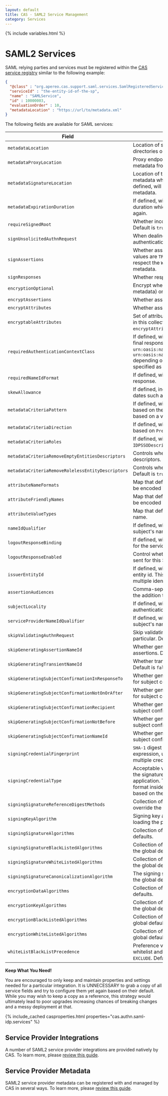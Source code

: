 ```yaml
---
layout: default
title: CAS - SAML2 Service Management
category: Services
---
```


{% include variables.html %}

# SAML2 Services

SAML relying parties and services must be registered within 
the [CAS service registry](../services/Service-Management.html) similar to the following example:

```json
{
  "@class" : "org.apereo.cas.support.saml.services.SamlRegisteredService",
  "serviceId" : "the-entity-id-of-the-sp",
  "name" : "SAMLService",
  "id" : 10000003,
  "evaluationOrder" : 10,
  "metadataLocation" : "https://url/to/metadata.xml"
}
```

The following fields are available for SAML services:

| Field                                             | Description                                                                                                                                                                                                                                                                                                                                                                              |
|---------------------------------------------------|------------------------------------------------------------------------------------------------------------------------------------------------------------------------------------------------------------------------------------------------------------------------------------------------------------------------------------------------------------------------------------------|
| `metadataLocation`                                | Location of service metadata defined from system files, classpath, directories or URL resources.                                                                                                                                                                                                                                                                                         |
| `metadataProxyLocation`                           | Proxy endpoint (`https://proxy-address:8901`) to fetch service metadata from URL resources.                                                                                                                                                                                                                                                                                              |
| `metadataSignatureLocation`                       | Location of the metadata signing certificate/public key to validate the metadata which must be defined from system files or classpath. If defined, will enforce the `SignatureValidationFilter` validation filter on metadata.                                                                                                                                                           |
| `metadataExpirationDuration`                      | If defined, will expire metadata in the cache after the indicated duration which will force CAS to retrieve and resolve the metadata again.                                                                                                                                                                                                                                              |
| `requireSignedRoot`                               | Whether incoming metadata's root element is required to be signed. Default is `true`.                                                                                                                                                                                                                                                                                                    |
| `signUnsolicitedAuthnRequest`                     | When dealing with Unsolicited SSO, determine whether the authentication request should be forcefully signed.                                                                                                                                                                                                                                                                             |
| `signAssertions`                                  | Whether assertions should be signed. Default is `FALSE`. Accepted values are `TRUE`, `FALSE`, `UNDEFINED`. When set to `UNDEFINED`, CAS will respect the `WantAssertionsSigned` flag in the SAML service provider metadata.                                                                                                                                                              |
| `signResponses`                                   | Whether responses should be signed. Default is `true`.                                                                                                                                                                                                                                                                                                                                   |
| `encryptionOptional`                              | Encrypt whenever possible (i.e a compatible key is found in the peer's metadata) or skip encryption otherwise. Default is `false`.                                                                                                                                                                                                                                                       |
| `encryptAssertions`                               | Whether assertions should be encrypted. Default is `false`.                                                                                                                                                                                                                                                                                                                              |
| `encryptAttributes`                               | Whether assertion attributes should be encrypted. Default is `false`.                                                                                                                                                                                                                                                                                                                    |
| `encryptableAttributes`                           | Set of attributes nominated for encryption, disqualifying others absent in this collection. Default (i.e. `*`) is to encrypt all once `encryptAttributes` is true.                                                                                                                                                                                                                       |
| `requiredAuthenticationContextClass`              | If defined, will specify the SAML authentication context class in the final response. If undefined, the authentication class will either be `urn:oasis:names:tc:SAML:2.0:ac:classes:unspecified` or `urn:oasis:names:tc:SAML:2.0:ac:classes:PasswordProtectedTransport` depending on the SAML authentication request. The value may be specified as a path to an external Groovy script. |
| `requiredNameIdFormat`                            | If defined, will force the indicated Name ID format in the final SAML response.                                                                                                                                                                                                                                                                                                          |
| `skewAllowance`                                   | If defined, indicates number of seconds used to skew authentication dates such as valid-from and valid-until elements, etc.                                                                                                                                                                                                                                                              |
| `metadataCriteriaPattern`                         | If defined, will force an entity id filter on the metadata aggregate based on the `PredicateFilter` to include/exclude specific entity ids based on a valid regex pattern.                                                                                                                                                                                                               |
| `metadataCriteriaDirection`                       | If defined, will force an entity id filter on the metadata aggregate based on `PredicateFilter`. Allowed values are `INCLUDE`,`EXCLUDE`.                                                                                                                                                                                                                                                 |
| `metadataCriteriaRoles`                           | If defined, will allow the defined metadata roles (i.e. `SPSSODescriptor`, `IDPSSODescriptor`). Default is `SPSSODescriptor`.                                                                                                                                                                                                                                                            |
| `metadataCriteriaRemoveEmptyEntitiesDescriptors`  | Controls whether to keep entities descriptors that contain no entity descriptors. Default is `true`.                                                                                                                                                                                                                                                                                     |
| `metadataCriteriaRemoveRolelessEntityDescriptors` | Controls whether to keep entity descriptors that contain no roles. Default is `true`.                                                                                                                                                                                                                                                                                                    |
| `attributeNameFormats`                            | Map that defines attribute name formats for a given attribute name to be encoded in the SAML response.                                                                                                                                                                                                                                                                                   |
| `attributeFriendlyNames`                          | Map that defines attribute friendly names for a given attribute name to be encoded in the SAML response.                                                                                                                                                                                                                                                                                 |
| `attributeValueTypes`                             | Map that defines the type of attribute values for a given attribute name.                                                                                                                                                                                                                                                                                                                |
| `nameIdQualifier`                                 | If defined, will overwrite the `NameQualifier` attribute of the produced subject's name id.                                                                                                                                                                                                                                                                                              |
| `logoutResponseBinding`                           | If defined, will overwrite the binding used to prepare logout responses for the service provider.                                                                                                                                                                                                                                                                                        |
| `logoutResponseEnabled`                           | Control whether SAML2 logout responses should be generated and sent for this SAML2 service provider.                                                                                                                                                                                                                                                                                     |
| `issuerEntityId`                                  | If defined, will override the issue value with the given identity provider entity id. This may be useful in cases where CAS needs to maintain multiple identity provider entity ids.                                                                                                                                                                                                     |
| `assertionAudiences`                              | Comma-separated list of audience urls to include in the assertion, in the addition to the entity id.                                                                                                                                                                                                                                                                                     |
| `subjectLocality`                                 | If defined, will overwrite the `SubjectLocality` attribute of the SAML2 authentication statement.                                                                                                                                                                                                                                                                                        |
| `serviceProviderNameIdQualifier`                  | If defined, will overwrite the `SPNameQualifier` attribute of the produced subject's name id.                                                                                                                                                                                                                                                                                            |
| `skipValidatingAuthnRequest`                      | Skip validating the SAML2 authentication request and its signature in particular. Default is `false`.                                                                                                                                                                                                                                                                                    |
| `skipGeneratingAssertionNameId`                   | Whether generation of a name identifier should be skipped for assertions. Default is `false`.                                                                                                                                                                                                                                                                                            |
| `skipGeneratingTransientNameId`                   | Whether transient name identifier generation should be skipped. Default is `false`.                                                                                                                                                                                                                                                                                                      |
| `skipGeneratingSubjectConfirmationInResponseTo`   | Whether generation of the `InResponseTo` element should be skipped for subject confirmations. Default is `false`.                                                                                                                                                                                                                                                                        |
| `skipGeneratingSubjectConfirmationNotOnOrAfter`   | Whether generation of the `NotOnOrBefore` element should be skipped for subject confirmations. Default is `false`.                                                                                                                                                                                                                                                                       |
| `skipGeneratingSubjectConfirmationRecipient`      | Whether generation of the `Recipient` element should be skipped for subject confirmations. Default is `false`.                                                                                                                                                                                                                                                                           |
| `skipGeneratingSubjectConfirmationNotBefore`      | Whether generation of the `NotBefore` element should be skipped for subject confirmations. Default is `true`.                                                                                                                                                                                                                                                                            |
| `skipGeneratingSubjectConfirmationNameId`         | Whether generation of the `NameID` element should be skipped for subject confirmations. Default is `true`.                                                                                                                                                                                                                                                                               |
| `signingCredentialFingerprint`                    | `SHA-1` digest of the signing credential's public key, parsed as a regular expression, used for the purposes of key rotation when dealing with multiple credentials.                                                                                                                                                                                                                     |
| `signingCredentialType`                           | Acceptable values are `BASIC` and `X509`. This setting controls the type of the signature block produced in the final SAML response for this application. The latter, being the default, encodes the signature in `PEM` format inside a `X509Data` block while the former encodes the signature based on the resolved public key under a `DEREncodedKeyValue` block.                     |
| `signingSignatureReferenceDigestMethods`          | Collection of signing signature reference digest methods, if any, to override the global defaults.                                                                                                                                                                                                                                                                                       |
| `signingKeyAlgorithm`                             | Signing key algorithm to forcibly use for signing operations when loading the private key. Default is `RSA`.                                                                                                                                                                                                                                                                             |
| `signingSignatureAlgorithms`                      | Collection of signing signature algorithms, if any, to override the global defaults.                                                                                                                                                                                                                                                                                                     |
| `signingSignatureBlackListedAlgorithms`           | Collection of rejected signing signature algorithms, if any, to override the global defaults.                                                                                                                                                                                                                                                                                            |
| `signingSignatureWhiteListedAlgorithms`           | Collection of allowed signing signature algorithms, if any, to override the global defaults.                                                                                                                                                                                                                                                                                             |
| `signingSignatureCanonicalizationAlgorithm`       | The signing signature canonicalization algorithm, if any, to override the global defaults.                                                                                                                                                                                                                                                                                               |
| `encryptionDataAlgorithms`                        | Collection of encryption data algorithms, if any, to override the global defaults.                                                                                                                                                                                                                                                                                                       |
| `encryptionKeyAlgorithms`                         | Collection of encryption key transport algorithms, if any, to override the global defaults.                                                                                                                                                                                                                                                                                              |
| `encryptionBlackListedAlgorithms`                 | Collection of rejected encryption algorithms, if any, to override the global defaults.                                                                                                                                                                                                                                                                                                   |
| `encryptionWhiteListedAlgorithms`                 | Collection of allowed encryption algorithms, if any, to override the global defaults.                                                                                                                                                                                                                                                                                                    |
| `whiteListBlackListPrecedence`                    | Preference value indicating which should take precedence when both whitelist and blacklist are non-empty. Accepted values are `INCLUDE` or `EXCLUDE`. Default is `INCLUDE`.                                                                                                                                                                                                              |

<div class="alert alert-info"><strong>Keep What You Need!</strong><p>You are encouraged to only keep and maintain properties and settings needed for a 
particular integration. It is UNNECESSARY to grab a copy of all service fields and try to configure them yet again based on their default. While 
you may wish to keep a copy as a reference, this strategy would ultimately lead to poor upgrades increasing chances of breaking changes and a messy 
deployment at that.</p></div>

{% include_cached casproperties.html properties="cas.authn.saml-idp.services" %}

## Service Provider Integrations

A number of SAML2 service provider integrations are provided natively by CAS. To learn more,
please [review this guide](../integration/Configuring-SAML-SP-Integrations.html).

## Service Provider Metadata

SAML2 service provider metadata can be registered with and managed by CAS in several ways. To learn more, 
please [review this guide](../installation/SAML2-ServiceProvider-Metadata.html).
